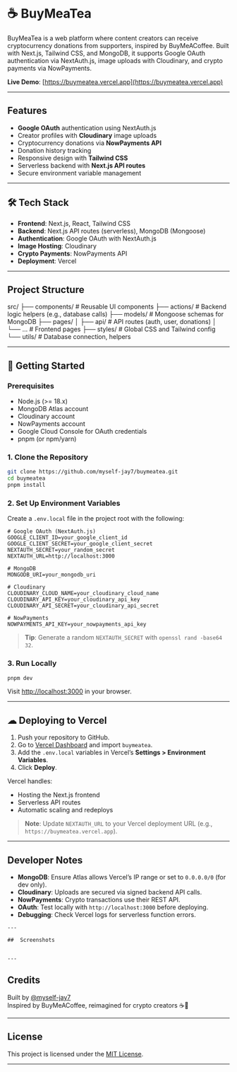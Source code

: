 # ☕ BuyMeaTea

BuyMeaTea is a web platform where content creators can receive cryptocurrency donations from supporters, inspired by BuyMeACoffee. Built with Next.js, Tailwind CSS, and MongoDB, it supports Google OAuth authentication via NextAuth.js, image uploads with Cloudinary, and crypto payments via NowPayments.

 **Live Demo**: [https://buymeatea.vercel.app](https://buymeatea.vercel.app)

---

## Features

-  **Google OAuth** authentication using NextAuth.js
-  Creator profiles with **Cloudinary** image uploads
-  Cryptocurrency donations via **NowPayments API**
-  Donation history tracking
-  Responsive design with **Tailwind CSS**
-  Serverless backend with **Next.js API routes**
-  Secure environment variable management

---

## 🛠 Tech Stack

- **Frontend**: Next.js, React, Tailwind CSS
- **Backend**: Next.js API routes (serverless), MongoDB (Mongoose)
- **Authentication**: Google OAuth with NextAuth.js
- **Image Hosting**: Cloudinary
- **Crypto Payments**: NowPayments API
- **Deployment**: Vercel

---

## Project Structure

src/
├── components/      # Reusable UI components
├── actions/         # Backend logic helpers (e.g., database calls)
├── models/          # Mongoose schemas for MongoDB
├── pages/
│   ├── api/         # API routes (auth, user, donations)
│   └── ...          # Frontend pages
├── styles/          # Global CSS and Tailwind config
└── utils/           # Database connection, helpers


---

## 🚀 Getting Started

### Prerequisites

- Node.js (>= 18.x)
- MongoDB Atlas account
- Cloudinary account
- NowPayments account
- Google Cloud Console for OAuth credentials
- pnpm (or npm/yarn)

### 1. Clone the Repository

```bash
git clone https://github.com/myself-jay7/buymeatea.git
cd buymeatea
pnpm install
```

### 2. Set Up Environment Variables

Create a `.env.local` file in the project root with the following:

```env
# Google OAuth (NextAuth.js)
GOOGLE_CLIENT_ID=your_google_client_id
GOOGLE_CLIENT_SECRET=your_google_client_secret
NEXTAUTH_SECRET=your_random_secret
NEXTAUTH_URL=http://localhost:3000

# MongoDB
MONGODB_URI=your_mongodb_uri

# Cloudinary
CLOUDINARY_CLOUD_NAME=your_cloudinary_cloud_name
CLOUDINARY_API_KEY=your_cloudinary_api_key
CLOUDINARY_API_SECRET=your_cloudinary_api_secret

# NowPayments
NOWPAYMENTS_API_KEY=your_nowpayments_api_key
```

> **Tip**: Generate a random `NEXTAUTH_SECRET` with `openssl rand -base64 32`.  

### 3. Run Locally

```bash
pnpm dev

```

Visit [http://localhost:3000](http://localhost:3000) in your browser.

---

## ☁ Deploying to Vercel

1. Push your repository to GitHub.
2. Go to [Vercel Dashboard](https://vercel.com/import) and import `buymeatea`.
3. Add the `.env.local` variables in Vercel’s **Settings > Environment Variables**.
4. Click **Deploy**.

Vercel handles:
- Hosting the Next.js frontend
- Serverless API routes
- Automatic scaling and redeploys

> **Note**: Update `NEXTAUTH_URL` to your Vercel deployment URL (e.g., `https://buymeatea.vercel.app`).

---

##  Developer Notes

- **MongoDB**: Ensure Atlas allows Vercel’s IP range or set to `0.0.0.0/0` (for dev only).
- **Cloudinary**: Uploads are secured via signed backend API calls.
- **NowPayments**: Crypto transactions use their REST API.
- **OAuth**: Test locally with `http://localhost:3000` before deploying.
- **Debugging**: Check Vercel logs for serverless function errors.
```
---

##  Screenshots


---
```
##  Credits

Built by [@myself-jay7](https://github.com/myself-jay7)  
Inspired by BuyMeACoffee, reimagined for crypto creators ☕💸

---

##  License

This project is licensed under the [MIT License](LICENSE).


---
